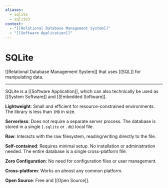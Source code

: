 ```yaml
---
aliases:
  - sqlite
  - sqlite3
context:
  - "[[Relational Database Management System]]"
  - "[[Software Application]]"
---
```


# SQLite

[[Relational Database Management System]] that uses [[SQL]] for manipulating data.

---

SQLite is a [[Software Application]], which can also technically be used as [[System Software]] and [[Embedded Software]].

**Lightweight**: Small and efficient for resource-constrained environments. The library is less than `1MB` in size.

**Serverless**: Does not require a separate server process. The database is stored in a single (`.sqlite` or `.db`) local file.

**Raw**: Interacts with the raw filesystem, reading/writing directly to the file.

**Self-contained**: Requires minimal setup. No installation or administration needed. The entire database is a single cross-platform file.

**Zero Configuration**: No need for configuration files or user management.

**Cross-platform**: Works on almost any common platform.

**Open Source**: Free and [[Open Source]].
